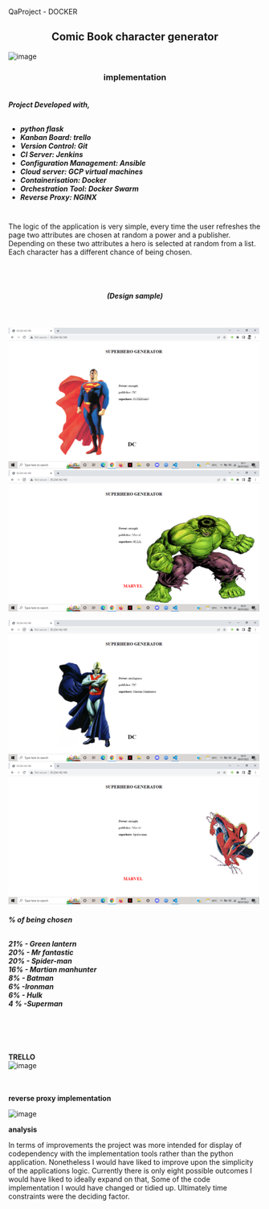 QaProject - DOCKER

<h2 align="center">  Comic Book character generator </h2>


![image](https://user-images.githubusercontent.com/104978129/178021102-f7aef2fd-ac08-4d3f-b2f7-0b2ebbaece40.png)


<h3 align="center"> implementation  </h3>

<h5> 
<br> 
Project Developed with, <br><br>

* python flask
* Kanban Board: trello
* Version Control: Git
* CI Server: Jenkins
* Configuration Management: Ansible
* Cloud server: GCP virtual machines
* Containerisation: Docker
* Orchestration Tool: Docker Swarm
* Reverse Proxy: NGINX
</h5>
<br>
The logic of the application is very simple, every time the user refreshes the page two attributes are chosen at random a power and a publisher. Depending on these two attributes a hero is selected at random from a list. Each character has a different chance of being chosen. 

<br>
<br>
<br>
<br>
<h5 align="center">(Design sample) </h5>
<br>


<img src="https://github.com/ramtin-K1996/QA-Docker-comicbook-character-generator/blob/main/screenshots/Screenshot%20(261).png" width="500"/> <img src="https://github.com/ramtin-K1996/QA-Docker-comicbook-character-generator/blob/main/screenshots/Screenshot%20(258).png" width="500"/> 




<img src="https://github.com/ramtin-K1996/QA-Docker-comicbook-character-generator/blob/main/screenshots/Screenshot%20(259).png" width="500"/> <img src="https://github.com/ramtin-K1996/QA-Docker-comicbook-character-generator/blob/main/screenshots/Screenshot%20(255).png" width="500"/> 

<h5>
% of being chosen <br><br>

21%  - Green lantern <br>
20% - Mr fantastic <br>
20% - Spider-man <br>
16% - Martian manhunter<br> 
8% - Batman <br>
6% -Ironman<br>
6% - Hulk<br>
4 % -Superman<br> 
</h5>
<br>
<br>
<br>

<b> TRELLO </b>
<br>
![image](https://user-images.githubusercontent.com/104978129/178032903-d20a75d3-9293-48c1-8217-b8ae069444ec.png)

<br>
<br>
<b> reverse proxy implementation </b>

![image](https://user-images.githubusercontent.com/104978129/178031196-aa390bbb-810d-49fa-b245-81a8bde7e904.png)


<b> analysis </b>

In terms of improvements the project was more intended for display of codependency with the implementation tools rather than the python application. Nonetheless I would have liked to improve upon the simplicity of the applications logic. Currently there is only eight possible outcomes I would have liked to ideally expand on that,  Some of the code implementation I would have changed or tidied up. Ultimately time constraints were the deciding factor. 
